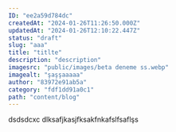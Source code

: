 ```yaml
---
ID: "ee2a59d784dc"
createdAt: "2024-01-26T11:26:50.000Z"
updatedAt: "2024-01-26T12:10:22.447Z"
status: "draft"
slug: "aaa"
title: "titlte"
description: "description"
imagesrc: "public/images/beta deneme ss.webp"
imagealt: "şaşşaaaaa"
author: "83972e91ab5a"
category: "fdf1dd91a0c1"
path: "content/blog"
---
```

dsdsdcxc
dlksafjkasjfksakfnkafslfsaflşs